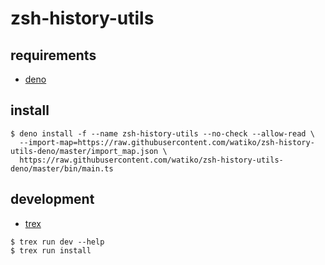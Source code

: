 # zsh-history-utils

## requirements

- [deno](https://github.com/denoland/deno)

## install

```
$ deno install -f --name zsh-history-utils --no-check --allow-read \
  --import-map=https://raw.githubusercontent.com/watiko/zsh-history-utils-deno/master/import_map.json \
  https://raw.githubusercontent.com/watiko/zsh-history-utils-deno/master/bin/main.ts
```

## development

- [trex](https://github.com/crewdevio/Trex)

```
$ trex run dev --help
$ trex run install
```
